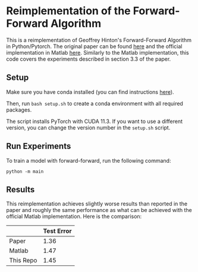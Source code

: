 # Reimplementation of the Forward-Forward Algorithm

This is a reimplementation of Geoffrey Hinton's Forward-Forward Algorithm in Python/Pytorch. The original
paper can be found [here](https://arxiv.org/abs/2212.13345) and the official implementation in
Matlab [here](https://www.cs.toronto.edu/~hinton/). Similarly to the Matlab implementation, this code covers the experiments described in section 3.3 of the paper.

## Setup

Make sure you have conda installed (you can find instructions [here](https://www.anaconda.com/products/distribution)).

Then, run ```bash setup.sh``` to create a conda environment with all required packages.

The script installs PyTorch with CUDA 11.3. If you want to use a different version, you can change the version number in
the ```setup.sh``` script.

## Run Experiments

To train a model with forward-forward, run the following command:

```python -m main```

## Results

This reimplementation achieves slightly worse results than reported in the paper and 
roughly the same performance as what can be achieved with the official Matlab implementation. Here is the comparison:

| | Test Error |
| --- | -- |
| Paper | 1.36 |
| Matlab | 1.47 |
| This Repo | 1.45 |
